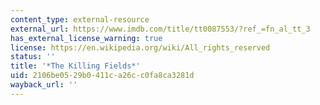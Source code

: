 ```yaml
---
content_type: external-resource
external_url: https://www.imdb.com/title/tt0087553/?ref_=fn_al_tt_3
has_external_license_warning: true
license: https://en.wikipedia.org/wiki/All_rights_reserved
status: ''
title: '*The Killing Fields*'
uid: 2106be05-29b0-411c-a26c-c0fa8ca3281d
wayback_url: ''
---
```

